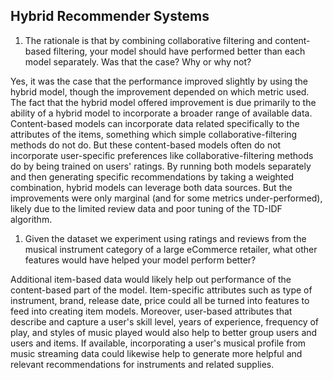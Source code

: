 ## Hybrid Recommender Systems

1. The rationale is that by combining collaborative filtering and content-based filtering, your model should have performed better than each model separately. Was that the case? Why or why not?

Yes, it was the case that the performance improved slightly by using the hybrid model, though the improvement depended on which metric used.  The fact that the hybrid model offered improvement is due primarily to the ability of a hybrid model to incorporate a broader range of available data.  Content-based models can incorporate data related specifically to the attributes of the items, something which simple collaborative-filtering methods do not do.  But these content-based models often do not incorporate user-specific preferences like collaborative-filtering methods do by being trained on users' ratings. By running both models separately and then generating specific recommendations by taking a weighted combination, hybrid models can leverage both data sources. But the improvements were only marginal (and for some metrics under-performed), likely due to the limited review data and poor tuning of the TD-IDF algorithm.

1. Given the dataset we experiment using ratings and reviews from the musical instrument category of a large eCommerce retailer, what other features would have helped your model perform better?

Additional item-based data would likely help out performance of the content-based part of the model. Item-specific attributes such as type of instrument, brand, release date, price could all be turned into features to feed into creating item models. Moreover, user-based attributes that describe and capture a user's skill level, years of experience, frequency of play, and styles of music played would also help to better group users and users and items.  If available, incorporating a user's musical profile from music streaming data could likewise help to generate more helpful and relevant recommendations for instruments and related supplies.